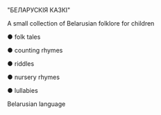 "БЕЛАРУСКIЯ КАЗКI"

A small collection of Belarusian folklore
for children

● folk tales

● counting rhymes

● riddles

● nursery rhymes

● lullabies

Belarusian language
